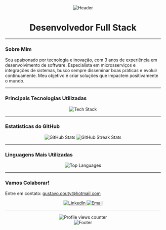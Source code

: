 <div align="center">
  <img src="https://capsule-render.vercel.app/api?type=waving&color=0:1D2671,100:C33764&height=200&section=header&text=Gustavo%20Coutinho&fontSize=50&fontAlignY=35&animation=fadeIn" alt="Header"/>
</div>

<h1 align="center"> Desenvolvedor Full Stack </h1>

---

### Sobre Mim

Sou apaixonado por tecnologia e inovação, com 3 anos de experiência em desenvolvimento de software. Especialista em microsserviços e integrações de sistemas, busco sempre disseminar boas práticas e evoluir continuamente. Meu objetivo é criar soluções que impactem positivamente o mundo.

---

###  Principais Tecnologias Utilizadas

<div align="center">
  <img src="https://skillicons.dev/icons?i=spring,flutter,git,c,cpp,python" alt="Tech Stack"/>
</div>

---

###  Estatísticas do GitHub

<div align="center">
  <img src="https://github-readme-stats.vercel.app/api?username=Gustavo-Souza-Coutinho&show_icons=true&theme=radical&hide_title=true" alt="GitHub Stats"/>
  <img src="https://github-readme-streak-stats.herokuapp.com/?user=Gustavo-Souza-Coutinho&theme=radical" alt="GitHub Streak Stats"/>
</div>

---

###  Linguagens Mais Utilizadas

<div align="center">
  <img src="https://github-readme-stats.vercel.app/api/top-langs/?username=Gustavo-Souza-Coutinho&layout=compact&theme=radical" alt="Top Languages"/>
</div>

---

###  Vamos Colaborar!

 Entre em contato: gustavo.couty@hotmail.com  

<div align="center">
  <a href="https://www.linkedin.com/in/gustavo-coutinho-35b7b8239/" target="_blank">
    <img src="https://img.shields.io/badge/LinkedIn-0077B5?style=for-the-badge&logo=linkedin&logoColor=white" alt="LinkedIn"/>
  </a>
  <a href="mailto:gustavo.couty@hotmail.com" target="_blank">
    <img src="https://img.shields.io/badge/Email-D14836?style=for-the-badge&logo=gmail&logoColor=white" alt="Email"/>
  </a>
</div>

---

<div align="center">
  <img src="https://komarev.com/ghpvc/?username=Gustavo-Souza-Coutinho&label=PROFILE+VIEWS&color=F7B801&style=for-the-badge" alt="Profile views counter"/>
</div>

<div align="center">
  <img src="https://capsule-render.vercel.app/api?type=waving&color=0:C33764,100:1D2671&height=100&section=footer&animation=fadeIn" alt="Footer"/>
</div>
